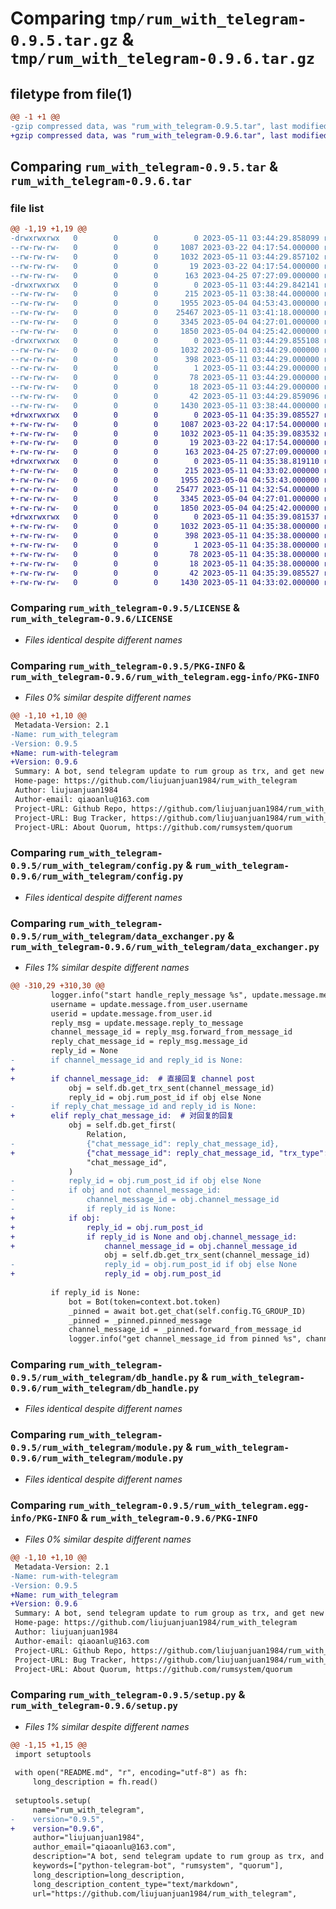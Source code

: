# Comparing `tmp/rum_with_telegram-0.9.5.tar.gz` & `tmp/rum_with_telegram-0.9.6.tar.gz`

## filetype from file(1)

```diff
@@ -1 +1 @@
-gzip compressed data, was "rum_with_telegram-0.9.5.tar", last modified: Thu May 11 03:44:29 2023, max compression
+gzip compressed data, was "rum_with_telegram-0.9.6.tar", last modified: Thu May 11 04:35:39 2023, max compression
```

## Comparing `rum_with_telegram-0.9.5.tar` & `rum_with_telegram-0.9.6.tar`

### file list

```diff
@@ -1,19 +1,19 @@
-drwxrwxrwx   0        0        0        0 2023-05-11 03:44:29.858099 rum_with_telegram-0.9.5/
--rw-rw-rw-   0        0        0     1087 2023-03-22 04:17:54.000000 rum_with_telegram-0.9.5/LICENSE
--rw-rw-rw-   0        0        0     1032 2023-05-11 03:44:29.857102 rum_with_telegram-0.9.5/PKG-INFO
--rw-rw-rw-   0        0        0       19 2023-03-22 04:17:54.000000 rum_with_telegram-0.9.5/README.md
--rw-rw-rw-   0        0        0      163 2023-04-25 07:27:09.000000 rum_with_telegram-0.9.5/pyproject.toml
-drwxrwxrwx   0        0        0        0 2023-05-11 03:44:29.842141 rum_with_telegram-0.9.5/rum_with_telegram/
--rw-rw-rw-   0        0        0      215 2023-05-11 03:38:44.000000 rum_with_telegram-0.9.5/rum_with_telegram/__init__.py
--rw-rw-rw-   0        0        0     1955 2023-05-04 04:53:43.000000 rum_with_telegram-0.9.5/rum_with_telegram/config.py
--rw-rw-rw-   0        0        0    25467 2023-05-11 03:41:18.000000 rum_with_telegram-0.9.5/rum_with_telegram/data_exchanger.py
--rw-rw-rw-   0        0        0     3345 2023-05-04 04:27:01.000000 rum_with_telegram-0.9.5/rum_with_telegram/db_handle.py
--rw-rw-rw-   0        0        0     1850 2023-05-04 04:25:42.000000 rum_with_telegram-0.9.5/rum_with_telegram/module.py
-drwxrwxrwx   0        0        0        0 2023-05-11 03:44:29.855108 rum_with_telegram-0.9.5/rum_with_telegram.egg-info/
--rw-rw-rw-   0        0        0     1032 2023-05-11 03:44:29.000000 rum_with_telegram-0.9.5/rum_with_telegram.egg-info/PKG-INFO
--rw-rw-rw-   0        0        0      398 2023-05-11 03:44:29.000000 rum_with_telegram-0.9.5/rum_with_telegram.egg-info/SOURCES.txt
--rw-rw-rw-   0        0        0        1 2023-05-11 03:44:29.000000 rum_with_telegram-0.9.5/rum_with_telegram.egg-info/dependency_links.txt
--rw-rw-rw-   0        0        0       78 2023-05-11 03:44:29.000000 rum_with_telegram-0.9.5/rum_with_telegram.egg-info/requires.txt
--rw-rw-rw-   0        0        0       18 2023-05-11 03:44:29.000000 rum_with_telegram-0.9.5/rum_with_telegram.egg-info/top_level.txt
--rw-rw-rw-   0        0        0       42 2023-05-11 03:44:29.859096 rum_with_telegram-0.9.5/setup.cfg
--rw-rw-rw-   0        0        0     1430 2023-05-11 03:38:44.000000 rum_with_telegram-0.9.5/setup.py
+drwxrwxrwx   0        0        0        0 2023-05-11 04:35:39.085527 rum_with_telegram-0.9.6/
+-rw-rw-rw-   0        0        0     1087 2023-03-22 04:17:54.000000 rum_with_telegram-0.9.6/LICENSE
+-rw-rw-rw-   0        0        0     1032 2023-05-11 04:35:39.083532 rum_with_telegram-0.9.6/PKG-INFO
+-rw-rw-rw-   0        0        0       19 2023-03-22 04:17:54.000000 rum_with_telegram-0.9.6/README.md
+-rw-rw-rw-   0        0        0      163 2023-04-25 07:27:09.000000 rum_with_telegram-0.9.6/pyproject.toml
+drwxrwxrwx   0        0        0        0 2023-05-11 04:35:38.819110 rum_with_telegram-0.9.6/rum_with_telegram/
+-rw-rw-rw-   0        0        0      215 2023-05-11 04:33:02.000000 rum_with_telegram-0.9.6/rum_with_telegram/__init__.py
+-rw-rw-rw-   0        0        0     1955 2023-05-04 04:53:43.000000 rum_with_telegram-0.9.6/rum_with_telegram/config.py
+-rw-rw-rw-   0        0        0    25477 2023-05-11 04:32:54.000000 rum_with_telegram-0.9.6/rum_with_telegram/data_exchanger.py
+-rw-rw-rw-   0        0        0     3345 2023-05-04 04:27:01.000000 rum_with_telegram-0.9.6/rum_with_telegram/db_handle.py
+-rw-rw-rw-   0        0        0     1850 2023-05-04 04:25:42.000000 rum_with_telegram-0.9.6/rum_with_telegram/module.py
+drwxrwxrwx   0        0        0        0 2023-05-11 04:35:39.081537 rum_with_telegram-0.9.6/rum_with_telegram.egg-info/
+-rw-rw-rw-   0        0        0     1032 2023-05-11 04:35:38.000000 rum_with_telegram-0.9.6/rum_with_telegram.egg-info/PKG-INFO
+-rw-rw-rw-   0        0        0      398 2023-05-11 04:35:38.000000 rum_with_telegram-0.9.6/rum_with_telegram.egg-info/SOURCES.txt
+-rw-rw-rw-   0        0        0        1 2023-05-11 04:35:38.000000 rum_with_telegram-0.9.6/rum_with_telegram.egg-info/dependency_links.txt
+-rw-rw-rw-   0        0        0       78 2023-05-11 04:35:38.000000 rum_with_telegram-0.9.6/rum_with_telegram.egg-info/requires.txt
+-rw-rw-rw-   0        0        0       18 2023-05-11 04:35:38.000000 rum_with_telegram-0.9.6/rum_with_telegram.egg-info/top_level.txt
+-rw-rw-rw-   0        0        0       42 2023-05-11 04:35:39.085527 rum_with_telegram-0.9.6/setup.cfg
+-rw-rw-rw-   0        0        0     1430 2023-05-11 04:33:02.000000 rum_with_telegram-0.9.6/setup.py
```

### Comparing `rum_with_telegram-0.9.5/LICENSE` & `rum_with_telegram-0.9.6/LICENSE`

 * *Files identical despite different names*

### Comparing `rum_with_telegram-0.9.5/PKG-INFO` & `rum_with_telegram-0.9.6/rum_with_telegram.egg-info/PKG-INFO`

 * *Files 0% similar despite different names*

```diff
@@ -1,10 +1,10 @@
 Metadata-Version: 2.1
-Name: rum_with_telegram
-Version: 0.9.5
+Name: rum-with-telegram
+Version: 0.9.6
 Summary: A bot, send telegram update to rum group as trx, and get new trx from rum group to channel.
 Home-page: https://github.com/liujuanjuan1984/rum_with_telegram
 Author: liujuanjuan1984
 Author-email: qiaoanlu@163.com
 Project-URL: Github Repo, https://github.com/liujuanjuan1984/rum_with_telegram
 Project-URL: Bug Tracker, https://github.com/liujuanjuan1984/rum_with_telegram/issues
 Project-URL: About Quorum, https://github.com/rumsystem/quorum
```

### Comparing `rum_with_telegram-0.9.5/rum_with_telegram/config.py` & `rum_with_telegram-0.9.6/rum_with_telegram/config.py`

 * *Files identical despite different names*

### Comparing `rum_with_telegram-0.9.5/rum_with_telegram/data_exchanger.py` & `rum_with_telegram-0.9.6/rum_with_telegram/data_exchanger.py`

 * *Files 1% similar despite different names*

```diff
@@ -310,29 +310,30 @@
         logger.info("start handle_reply_message %s", update.message.message_id)
         username = update.message.from_user.username
         userid = update.message.from_user.id
         reply_msg = update.message.reply_to_message
         channel_message_id = reply_msg.forward_from_message_id
         reply_chat_message_id = reply_msg.message_id
         reply_id = None
-        if channel_message_id and reply_id is None:
+
+        if channel_message_id:  # 直接回复 channel post
             obj = self.db.get_trx_sent(channel_message_id)
             reply_id = obj.rum_post_id if obj else None
-        if reply_chat_message_id and reply_id is None:
+        elif reply_chat_message_id:  # 对回复的回复
             obj = self.db.get_first(
                 Relation,
-                {"chat_message_id": reply_chat_message_id},
+                {"chat_message_id": reply_chat_message_id, "trx_type": "comment"},
                 "chat_message_id",
             )
-            reply_id = obj.rum_post_id if obj else None
-            if obj and not channel_message_id:
-                channel_message_id = obj.channel_message_id
-                if reply_id is None:
+            if obj:
+                reply_id = obj.rum_post_id
+                if reply_id is None and obj.channel_message_id:
+                    channel_message_id = obj.channel_message_id
                     obj = self.db.get_trx_sent(channel_message_id)
-                    reply_id = obj.rum_post_id if obj else None
+                    reply_id = obj.rum_post_id
 
         if reply_id is None:
             bot = Bot(token=context.bot.token)
             _pinned = await bot.get_chat(self.config.TG_GROUP_ID)
             _pinned = _pinned.pinned_message
             channel_message_id = _pinned.forward_from_message_id
             logger.info("get channel_message_id from pinned %s", channel_message_id)
```

### Comparing `rum_with_telegram-0.9.5/rum_with_telegram/db_handle.py` & `rum_with_telegram-0.9.6/rum_with_telegram/db_handle.py`

 * *Files identical despite different names*

### Comparing `rum_with_telegram-0.9.5/rum_with_telegram/module.py` & `rum_with_telegram-0.9.6/rum_with_telegram/module.py`

 * *Files identical despite different names*

### Comparing `rum_with_telegram-0.9.5/rum_with_telegram.egg-info/PKG-INFO` & `rum_with_telegram-0.9.6/PKG-INFO`

 * *Files 0% similar despite different names*

```diff
@@ -1,10 +1,10 @@
 Metadata-Version: 2.1
-Name: rum-with-telegram
-Version: 0.9.5
+Name: rum_with_telegram
+Version: 0.9.6
 Summary: A bot, send telegram update to rum group as trx, and get new trx from rum group to channel.
 Home-page: https://github.com/liujuanjuan1984/rum_with_telegram
 Author: liujuanjuan1984
 Author-email: qiaoanlu@163.com
 Project-URL: Github Repo, https://github.com/liujuanjuan1984/rum_with_telegram
 Project-URL: Bug Tracker, https://github.com/liujuanjuan1984/rum_with_telegram/issues
 Project-URL: About Quorum, https://github.com/rumsystem/quorum
```

### Comparing `rum_with_telegram-0.9.5/setup.py` & `rum_with_telegram-0.9.6/setup.py`

 * *Files 1% similar despite different names*

```diff
@@ -1,15 +1,15 @@
 import setuptools
 
 with open("README.md", "r", encoding="utf-8") as fh:
     long_description = fh.read()
 
 setuptools.setup(
     name="rum_with_telegram",
-    version="0.9.5",
+    version="0.9.6",
     author="liujuanjuan1984",
     author_email="qiaoanlu@163.com",
     description="A bot, send telegram update to rum group as trx, and get new trx from rum group to channel.",
     keywords=["python-telegram-bot", "rumsystem", "quorum"],
     long_description=long_description,
     long_description_content_type="text/markdown",
     url="https://github.com/liujuanjuan1984/rum_with_telegram",
```

